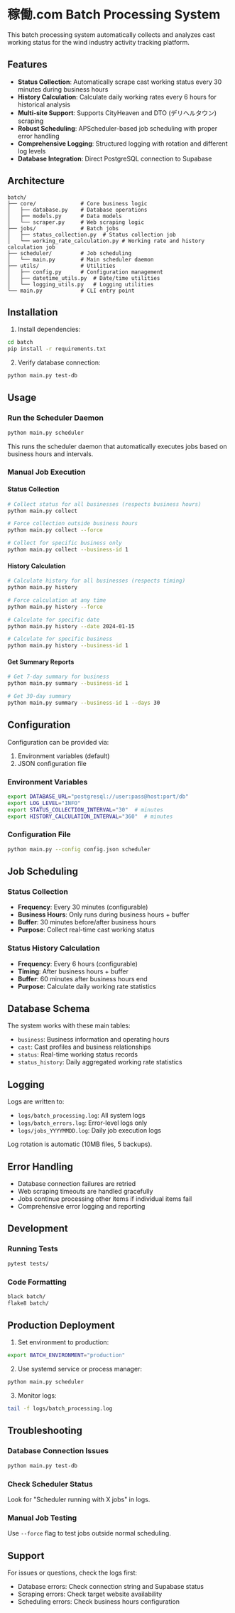 # 稼働.com Batch Processing System

This batch processing system automatically collects and analyzes cast working status for the wind industry activity tracking platform.

## Features

- **Status Collection**: Automatically scrape cast working status every 30 minutes during business hours
- **History Calculation**: Calculate daily working rates every 6 hours for historical analysis
- **Multi-site Support**: Supports CityHeaven and DTO (デリヘルタウン) scraping
- **Robust Scheduling**: APScheduler-based job scheduling with proper error handling
- **Comprehensive Logging**: Structured logging with rotation and different log levels
- **Database Integration**: Direct PostgreSQL connection to Supabase

## Architecture

```
batch/
├── core/              # Core business logic
│   ├── database.py    # Database operations
│   ├── models.py      # Data models
│   └── scraper.py     # Web scraping logic
├── jobs/              # Batch jobs
│   ├── status_collection.py  # Status collection job
│   └── working_rate_calculation.py # Working rate and history calculation job
├── scheduler/         # Job scheduling
│   └── main.py        # Main scheduler daemon
├── utils/             # Utilities
│   ├── config.py      # Configuration management
│   ├── datetime_utils.py  # Date/time utilities
│   └── logging_utils.py   # Logging utilities
└── main.py            # CLI entry point
```

## Installation

1. Install dependencies:
```bash
cd batch
pip install -r requirements.txt
```

2. Verify database connection:
```bash
python main.py test-db
```

## Usage

### Run the Scheduler Daemon
```bash
python main.py scheduler
```
This runs the scheduler daemon that automatically executes jobs based on business hours and intervals.

### Manual Job Execution

#### Status Collection
```bash
# Collect status for all businesses (respects business hours)
python main.py collect

# Force collection outside business hours
python main.py collect --force

# Collect for specific business only
python main.py collect --business-id 1
```

#### History Calculation
```bash
# Calculate history for all businesses (respects timing)
python main.py history

# Force calculation at any time
python main.py history --force

# Calculate for specific date
python main.py history --date 2024-01-15

# Calculate for specific business
python main.py history --business-id 1
```

#### Get Summary Reports
```bash
# Get 7-day summary for business
python main.py summary --business-id 1

# Get 30-day summary
python main.py summary --business-id 1 --days 30
```

## Configuration

Configuration can be provided via:
1. Environment variables (default)
2. JSON configuration file

### Environment Variables
```bash
export DATABASE_URL="postgresql://user:pass@host:port/db"
export LOG_LEVEL="INFO"
export STATUS_COLLECTION_INTERVAL="30"  # minutes
export HISTORY_CALCULATION_INTERVAL="360"  # minutes
```

### Configuration File
```bash
python main.py --config config.json scheduler
```

## Job Scheduling

### Status Collection
- **Frequency**: Every 30 minutes (configurable)
- **Business Hours**: Only runs during business hours + buffer
- **Buffer**: 30 minutes before/after business hours
- **Purpose**: Collect real-time cast working status

### Status History Calculation
- **Frequency**: Every 6 hours (configurable)  
- **Timing**: After business hours + buffer
- **Buffer**: 60 minutes after business hours end
- **Purpose**: Calculate daily working rate statistics

## Database Schema

The system works with these main tables:
- `business`: Business information and operating hours
- `cast`: Cast profiles and business relationships
- `status`: Real-time working status records
- `status_history`: Daily aggregated working rate statistics

## Logging

Logs are written to:
- `logs/batch_processing.log`: All system logs
- `logs/batch_errors.log`: Error-level logs only
- `logs/jobs_YYYYMMDD.log`: Daily job execution logs

Log rotation is automatic (10MB files, 5 backups).

## Error Handling

- Database connection failures are retried
- Web scraping timeouts are handled gracefully
- Jobs continue processing other items if individual items fail
- Comprehensive error logging and reporting

## Development

### Running Tests
```bash
pytest tests/
```

### Code Formatting
```bash
black batch/
flake8 batch/
```

## Production Deployment

1. Set environment to production:
```bash
export BATCH_ENVIRONMENT="production"
```

2. Use systemd service or process manager:
```bash
python main.py scheduler
```

3. Monitor logs:
```bash
tail -f logs/batch_processing.log
```

## Troubleshooting

### Database Connection Issues
```bash
python main.py test-db
```

### Check Scheduler Status
Look for "Scheduler running with X jobs" in logs.

### Manual Job Testing
Use `--force` flag to test jobs outside normal scheduling.

## Support

For issues or questions, check the logs first:
- Database errors: Check connection string and Supabase status
- Scraping errors: Check target website availability  
- Scheduling errors: Check business hours configuration
